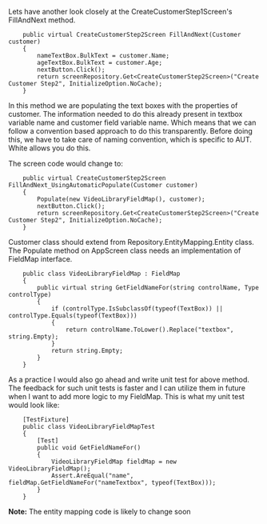 Lets have another look closely at the CreateCustomerStep1Screen's FillAndNext method.

		public virtual CreateCustomerStep2Screen FillAndNext(Customer customer)
		{
		    nameTextBox.BulkText = customer.Name;
		    ageTextBox.BulkText = customer.Age;
		    nextButton.Click();
		    return screenRepository.Get<CreateCustomerStep2Screen>("Create Customer Step2", InitializeOption.NoCache);
		}

In this method we are populating the text boxes with the properties of customer. The information needed to do this already present in textbox variable name and customer field variable name. Which means that we can follow a convention based approach to do this transparently. Before doing this, we have to take care of naming convention, which is specific to AUT. White allows you do this.

The screen code would change to:

		public virtual CreateCustomerStep2Screen FillAndNext_UsingAutomaticPopulate(Customer customer)
		{
		    Populate(new VideoLibraryFieldMap(), customer);
		    nextButton.Click();
		    return screenRepository.Get<CreateCustomerStep2Screen>("Create Customer Step2", InitializeOption.NoCache);
		}

Customer class should extend from Repository.EntityMapping.Entity class.
The Populate method on AppScreen class needs an implementation of FieldMap interface.

		public class VideoLibraryFieldMap : FieldMap
		{
		    public virtual string GetFieldNameFor(string controlName, Type controlType)
		    {
		        if (controlType.IsSubclassOf(typeof(TextBox)) || controlType.Equals(typeof(TextBox)))
		        {
		            return controlName.ToLower().Replace("textbox", string.Empty);
		        }
		        return string.Empty;
		    }
		}

As a practice I would also go ahead and write unit test for above method. The feedback for such unit tests is faster and I can utilize them in future when I want to add more logic to my FieldMap. This is what my unit test would look like:

		[TestFixture]
		public class VideoLibraryFieldMapTest
		{
		    [Test]
		    public void GetFieldNameFor()
		    {
		        VideoLibraryFieldMap fieldMap = new VideoLibraryFieldMap();
		        Assert.AreEqual("name", fieldMap.GetFieldNameFor("nameTextbox", typeof(TextBox)));
		    }
		}
		
**Note:** The entity mapping code is likely to change soon